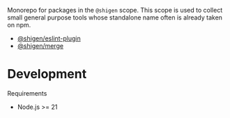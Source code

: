 Monorepo for packages in the `@shigen` scope. This scope is used to collect small general purpose tools whose standalone name often is already taken on npm.

- [@shigen/eslint-plugin](packages/eslint-plugin)
- [@shigen/merge](packages/merge)

# Development

Requirements

- Node.js >= 21
